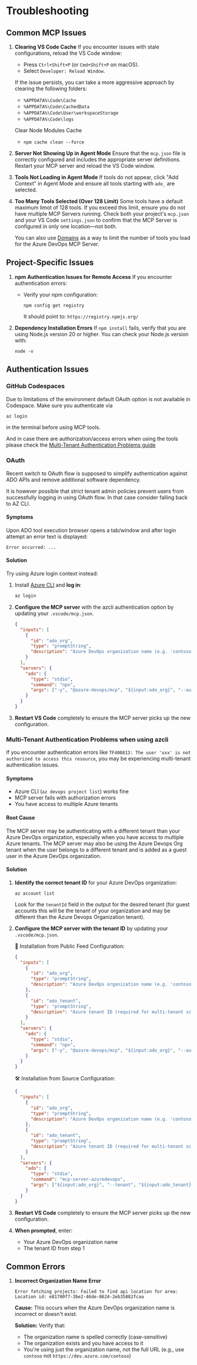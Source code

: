 # Troubleshooting

## Common MCP Issues

1. **Clearing VS Code Cache**
   If you encounter issues with stale configurations, reload the VS Code window:
   - Press `Ctrl+Shift+P` (or `Cmd+Shift+P` on macOS).
   - Select `Developer: Reload Window`.

   If the issue persists, you can take a more aggressive approach by clearing the following folders:
   - `%APPDATA%\Code\Cache`
   - `%APPDATA%\Code\CachedData`
   - `%APPDATA%\Code\User\workspaceStorage`
   - `%APPDATA%\Code\logs`

   Clear Node Modules Cache
   - `npm cache clean --force`

2. **Server Not Showing Up in Agent Mode**
   Ensure that the `mcp.json` file is correctly configured and includes the appropriate server definitions. Restart your MCP server and reload the VS Code window.

3. **Tools Not Loading in Agent Mode**
   If tools do not appear, click "Add Context" in Agent Mode and ensure all tools starting with `ado_` are selected.

4. **Too Many Tools Selected (Over 128 Limit)**
   Some tools have a default maximum limot of 128 tools. If you exceed this limit, ensure you do not have multiple MCP Servers running. Check both your project's `mcp.json` and your VS Code `settings.json` to confirm that the MCP Server is configured in only one location—not both.

   You can also use [Domains](../README.md?tab=readme-ov-file#-using-domains) as a way to limit the number of tools you load for the Azure DevOps MCP Server.

## Project-Specific Issues

1. **npm Authentication Issues for Remote Access**
   If you encounter authentication errors:
   - Verify your npm configuration:

     ```pwsh
     npm config get registry
     ```

     It should point to: `https://registry.npmjs.org/`

2. **Dependency Installation Errors**
   If `npm install` fails, verify that you are using Node.js version 20 or higher. You can check your Node.js version with:

   ```pwsh
   node -v
   ```

## Authentication Issues

### GitHub Codespaces

Due to limitations of the environment default OAuth option is not available in Codespace.
Make sure you authenticate via

```sh
az login
```

in the terminal before using MCP tools.

And in case there are authorization/access errors when using the tools please check the [Multi-Tenant Authentication Problems guide](#multi-tenant-authentication-problems-when-using-azcli)

### OAuth

Recent switch to OAuth flow is supposed to simplify authentication against ADO APIs and remove additional software dependency.

It is however possible that strict tenant admin policies prevent users from successfully logging in using OAuth flow. In that case consider falling back to AZ CLI.

#### Symptoms

Upon ADO tool execution browser opens a tab/window and after login attempt an error text is displayed:

```
Error occurred: ...
```

#### Solution

Try using Azure login context instead:

1. Install [Azure CLI](https://learn.microsoft.com/en-us/cli/azure/install-azure-cli?view=azure-cli-latest) and **log in**:

   ```sh
   az login
   ```

2. **Configure the MCP server** with the azcli authentication option by updating your `.vscode/mcp.json`.

   ```json
   {
     "inputs": [
       {
         "id": "ado_org",
         "type": "promptString",
         "description": "Azure DevOps organization name (e.g. 'contoso')"
       }
     ],
     "servers": {
       "ado": {
         "type": "stdio",
         "command": "npx",
         "args": ["-y", "@azure-devops/mcp", "${input:ado_org}", "--authentication", "azcli"]
       }
     }
   }
   ```

3. **Restart VS Code** completely to ensure the MCP server picks up the new configuration.

### Multi-Tenant Authentication Problems when using azcli

If you encounter authentication errors like `TF400813: The user 'xxx' is not authorized to access this resource`, you may be experiencing multi-tenant authentication issues.

#### Symptoms

- Azure CLI (`az devops project list`) works fine
- MCP server fails with authorization errors
- You have access to multiple Azure tenants

#### Root Cause

The MCP server may be authenticating with a different tenant than your Azure DevOps organization, especially when you have access to multiple Azure tenants. The MCP server may also be using the Azure Devops Org tenant when the user belongs to a different tenant and is added as a guest user in the Azure DevOps organization.

#### Solution

1. **Identify the correct tenant ID** for your Azure DevOps organization:

   ```pwsh
   az account list
   ```

   Look for the `tenantId` field in the output for the desired tenant (for guest accounts this will be the tenant of your organization and may be different than the Azure Devops Organization tenant).

2. **Configure the MCP server with the tenant ID** by updating your `.vscode/mcp.json`.

   🧨 Installation from Public Feed Configuration:

   ```json
   {
     "inputs": [
       {
         "id": "ado_org",
         "type": "promptString",
         "description": "Azure DevOps organization name (e.g. 'contoso')"
       },
       {
         "id": "ado_tenant",
         "type": "promptString",
         "description": "Azure tenant ID (required for multi-tenant scenarios)"
       }
     ],
     "servers": {
       "ado": {
         "type": "stdio",
         "command": "npx",
         "args": ["-y", "@azure-devops/mcp", "${input:ado_org}", "--authentication", "azcli", "--tenant", "${input:ado_tenant}"]
       }
     }
   }
   ```

   🛠️ Installation from Source Configuration:

   ```json
   {
     "inputs": [
       {
         "id": "ado_org",
         "type": "promptString",
         "description": "Azure DevOps organization name (e.g. 'contoso')"
       },
       {
         "id": "ado_tenant",
         "type": "promptString",
         "description": "Azure tenant ID (required for multi-tenant scenarios)"
       }
     ],
     "servers": {
       "ado": {
         "type": "stdio",
         "command": "mcp-server-azuredevops",
         "args": ["${input:ado_org}", "--tenant", "${input:ado_tenant}"]
       }
     }
   }
   ```

3. **Restart VS Code** completely to ensure the MCP server picks up the new configuration.

4. **When prompted**, enter:
   - Your Azure DevOps organization name
   - The tenant ID from step 1

## Common Errors

1. **Incorrect Organization Name Error**

   ```
   Error fetching projects: Failed to find api location for area: Location id: e81700f7-3be2-46de-8624-2eb35882fcaa
   ```

   **Cause:** This occurs when the Azure DevOps organization name is incorrect or doesn't exist.

   **Solution:** Verify that:
   - The organization name is spelled correctly (case-sensitive)
   - The organization exists and you have access to it
   - You're using just the organization name, not the full URL (e.g., use `contoso` not `https://dev.azure.com/contoso`)

